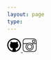 ```yaml
---
layout: page
type: 
---
```


   <tr>
    <td width="50" class="imagelink">
     <a href="https://iosadev.github.io/"><img src="../assets/icon/giticon.png" height="32" width="32">
     </a>
    </td> 
     <td width="50" class="imagelink">
      <a href="https://www.instagram.com/liu_yungchang/"><img src="../assets/icon/igicon.png" height="32" width="32">
     </a>
     </td>
   </tr>
   
